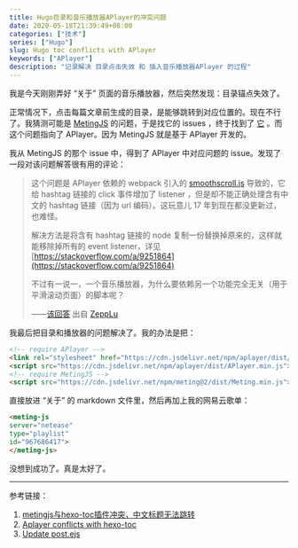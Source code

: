 ```yaml
---
title: Hugo目录和音乐播放器APlayer的冲突问题
date: 2020-05-18T21:39:49+08:00
categories: ["技术"]
series: ["Hugo"]
slug: Hugo toc conflicts with APlayer
keywords: ["APlayer"]
description: "记录解决 目录点击失效 和 插入音乐播放器APlayer 的过程"
---
```


我是今天刚刚弄好 “关于” 页面的音乐播放器，然后突然发现：目录锚点失效了。

正常情况下，点击每篇文章前生成的目录，是能够跳转到对应位置的。现在不行了。我猜测可能是 [MetingJS](https://github.com/metowolf/MetingJS) 的问题，于是找它的 issues ，终于找到了 [它](https://github.com/metowolf/MetingJS/issues/5) 。而这个问题指向了 APlayer。因为 MetingJS 就是基于 APlayer 开发的。

我从 MetingJS 的那个 issue 中，得到了 APlayer 中对应问题的 issue。发现了一段对该问题解答很有用的评论：

> 这个问题是 APlayer 依赖的 webpack 引入的 [smoothscroll.js](https://github.com/alicelieutier/smoothScroll) 导致的，它给 hashtag 链接的 click 事件增加了 listener ，但是却不能正确处理含有中文的 hashtag 链接（因为 url 编码）。这玩意儿 17 年到现在都没更新过，也难怪。
>
> 解决方法是将含有 hashtag 链接的 node 复制一份替换掉原来的，这样就能移除掉所有的 event listener，详见 [https://stackoverflow.com/a/9251864](https://stackoverflow.com/a/9251864)
>
> 不过有一说一，一个音乐播放器，为什么要依赖另一个功能完全无关（用于平滑滚动页面）的脚本呢？
>
> ——[该回答](https://github.com/MoePlayer/APlayer/issues/242#issuecomment-602471423) 出自 [ZeppLu](https://github.com/ZeppLu)

我最后把目录和播放器的问题解决了。我的办法是把：

```html
<!-- require APlayer -->
<link rel="stylesheet" href="https://cdn.jsdelivr.net/npm/aplayer/dist/APlayer.min.css">
<script src="https://cdn.jsdelivr.net/npm/aplayer/dist/APlayer.min.js"></script>
<!-- require MetingJS -->
<script src="https://cdn.jsdelivr.net/npm/meting@2/dist/Meting.min.js"></script>
```

直接放进 “关于” 的 markdown 文件里，然后再加上我的网易云歌单：

```html
<meting-js
server="netease"
type="playlist"
id="967686417">
</meting-js>
```

没想到成功了。真是太好了。

---

参考链接：

1. [metingjs与hexo-toc插件冲突，中文标题无法跳转](https://github.com/metowolf/MetingJS/issues/5)
2. [Aplayer conflicts with hexo-toc](https://github.com/MoePlayer/APlayer/issues/242)
3. [Update post.ejs](https://github.com/nqmysb/hexo-theme-huweihuang/commit/9896728accbda1f880c1216f443a5251d1b072f5)